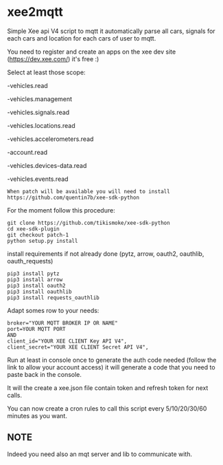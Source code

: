 # xee2mqtt
Simple Xee api V4 script to mqtt it automatically parse all cars, signals for each cars and location for each cars of user to mqtt.

You need to register and create an apps on the xee dev site (https://dev.xee.com/) it's free :)

Select at least those scope:
 
-vehicles.read

-vehicles.management

-vehicles.signals.read

-vehicles.locations.read

-vehicles.accelerometers.read

-account.read

-vehicles.devices-data.read

-vehicles.events.read

`When patch will be available you will need to install https://github.com/quentin7b/xee-sdk-python`

For the moment follow this procedure:

```
git clone https://github.com/tikismoke/xee-sdk-python
cd xee-sdk-plugin
git checkout patch-1
python setup.py install
```

install requirements if not already done (pytz, arrow, oauth2, oauthlib, oauth_requests)


```
pip3 install pytz
pip3 install arrow
pip3 install oauth2
pip3 install oauthlib
pip3 install requests_oauthlib
```

Adapt somes row to your needs:

```
broker="YOUR MQTT BROKER IP OR NAME"
port=YOUR MQTT PORT
AND
client_id="YOUR XEE CLIENT Key API V4", 
client_secret="YOUR XEE CLIENT Secret API V4", 
```


Run at least in console once to generate the auth code needed (follow the link to allow your account access) it will generate a code that you need to paste back in the console.

It will the create a xee.json file contain token and refresh token for next calls.

You can now create a cron rules to call this script every 5/10/20/30/60 minutes as you want.


NOTE
----

Indeed you need also an mqt server and lib to communicate with.
